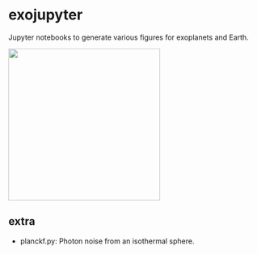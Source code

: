 # exojupyter
Jupyter notebooks to generate various figures for exoplanets and Earth.

<img src="https://github.com/HajimeKawahara/exojupyter/blob/master/fig/circular.png" Titie="explanation" Width=300px>


## extra

- planckf.py: Photon noise from an isothermal sphere.
